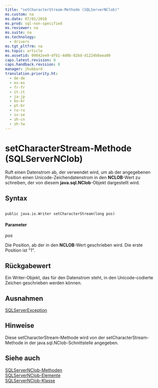 ```yaml
---
title: "setCharacterStream-Methode (SQLServerNClob)"
ms.custom: na
ms.date: 07/01/2016
ms.prod: sql-non-specified
ms.reviewer: na
ms.suite: na
ms.technology: 
  - drivers
ms.tgt_pltfrm: na
ms.topic: article
ms.assetid: 09042ee9-dfb1-4d0b-82bd-d1224b0aea80
caps.latest.revision: 8
caps.handback.revision: 8
manager: jhubbard
translation.priority.ht: 
  - de-de
  - es-es
  - fr-fr
  - it-it
  - ja-jp
  - ko-kr
  - pt-br
  - ru-ru
  - sv-se
  - zh-cn
  - zh-tw
---
```

# setCharacterStream-Methode (SQLServerNClob)
  Ruft einen Datenstrom ab, der verwendet wird, um ab der angegebenen Position einen Unicode\-Zeichendatenstrom in den **NCLOB**\-Wert zu schreiben, der von diesem **java.sql.NClob**\-Objekt dargestellt wird.  
  
## Syntax  
  
```  
  
public java.io.Writer setCharacterStream(long pos)  
```  
  
#### Parameter  
 *pos*  
  
 Die Position, ab der in den **NCLOB**\-Wert geschrieben wird. Die erste Position ist "1".  
  
## Rückgabewert  
 Ein Writer\-Objekt, das für den Datenstrom steht, in den Unicode\-codierte Zeichen geschrieben werden können.  
  
## Ausnahmen  
 [SQLServerException](../content/SQLServerException-Class.md)  
  
## Hinweise  
 Diese setCharacterStream\-Methode wird von der setCharacterStream\-Methode in der java.sql.NClob\-Schnittstelle angegeben.  
  
## Siehe auch  
 [SQLServerNClob-Methoden](../content/SQLServerNClob-Methods.md)   
 [SQLServerNClob-Elemente](../content/SQLServerNClob-Members.md)   
 [SQLServerNClob-Klasse](../content/SQLServerNClob-Class.md)  
  
  